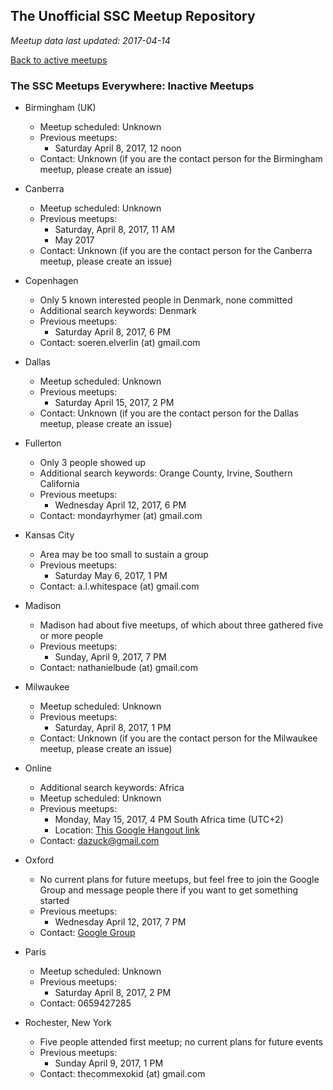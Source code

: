 ---
---

## The Unofficial SSC Meetup Repository

*Meetup data last updated: 2017-04-14*

[Back to active meetups](index.html)

### The SSC Meetups Everywhere: Inactive Meetups

* Birmingham (UK)
    * Meetup scheduled: Unknown
    * Previous meetups:
      * Saturday April 8, 2017, 12 noon
    * Contact: Unknown (if you are the contact person for the Birmingham meetup, please create an issue)

* Canberra
    * Meetup scheduled: Unknown
    * Previous meetups:
      * Saturday, April 8, 2017, 11 AM
      * May 2017
    * Contact: Unknown (if you are the contact person for the Canberra meetup, please create an issue)

* Copenhagen
    * Only 5 known interested people in Denmark, none committed
    * Additional search keywords: Denmark
    * Previous meetups:
      * Saturday April 8, 2017,  6  PM
    * Contact: soeren.elverlin (at) gmail.com

* Dallas
    * Meetup scheduled: Unknown
    * Previous meetups:
      * Saturday April 15, 2017,  2  PM
    * Contact: Unknown (if you are the contact person for the Dallas meetup, please create an issue)

* Fullerton
    * Only 3 people showed up
    * Additional search keywords: Orange County, Irvine, Southern California
    * Previous meetups:
      * Wednesday April 12, 2017,  6  PM
    * Contact: mondayrhymer (at) gmail.com
    
* Kansas City
    * Area may be too small to sustain a group
    * Previous meetups:
      * Saturday May 6, 2017,  1  PM
    * Contact: a.l.whitespace (at) gmail.com

* Madison
    * Madison had about five meetups, of which about three gathered five or more people
    * Previous meetups:
      * Sunday, April 9, 2017,  7  PM
    * Contact: nathanielbude (at) gmail.com
    
* Milwaukee
    * Meetup scheduled: Unknown
    * Previous meetups:
      * Saturday, April 8, 2017,  1  PM
    * Contact: Unknown (if you are the contact person for the Milwaukee meetup, please create an issue)

* Online
    * Additional search keywords: Africa
    * Meetup scheduled: Unknown
    * Previous meetups:
      * Monday, May 15, 2017,  4  PM South Africa time (UTC+2)
      * Location: [This Google Hangout link](https://hangouts.google.com/hangouts/_/calendar/ZGF6dWNrQGdtYWlsLmNvbQ.o85s22l4o6g0df18kllsrm71l8?authuser=0)
    * Contact: dazuck@gmail.com
    
* Oxford
    * No current plans for future meetups, but feel free to join the Google Group and message people there if you want to get something started
    * Previous meetups:
      * Wednesday April 12, 2017,  7  PM
    * Contact: [Google Group](https://groups.google.com/forum/#!forum/slate-star-codex-oxford)

* Paris
    * Meetup scheduled: Unknown
    * Previous meetups:
      * Saturday April 8, 2017,  2  PM
    * Contact: 0659427285
    
* Rochester, New York
    * Five people attended first meetup; no current plans for future events
    * Previous meetups: 
      * Sunday April 9, 2017,  1  PM
    * Contact: thecommexokid (at) gmail.com
